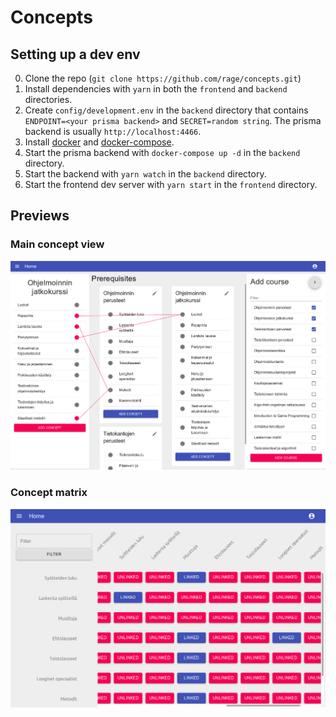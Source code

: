 # Concepts

## Setting up a dev env
0. Clone the repo (`git clone https://github.com/rage/concepts.git`)
1. Install dependencies with `yarn` in both the `frontend` and `backend` directories.
2. Create `config/development.env` in the `backend` directory that contains
   `ENDPOINT=<your prisma backend>` and `SECRET=random string`. The prisma
   backend is usually `http://localhost:4466`.
3. Install [docker](https://docs.docker.com/install/) and [docker-compose](https://docs.docker.com/compose/install/).
4. Start the prisma backend with `docker-compose up -d` in the `backend` directory.
5. Start the backend with `yarn watch` in the `backend` directory.
6. Start the frontend dev server with `yarn start` in the `frontend` directory.

## Previews

### Main concept view
![preview-concepts.png](preview-concepts.png)

### Concept matrix
![preview-matrix.png](preview-matrix.png)
